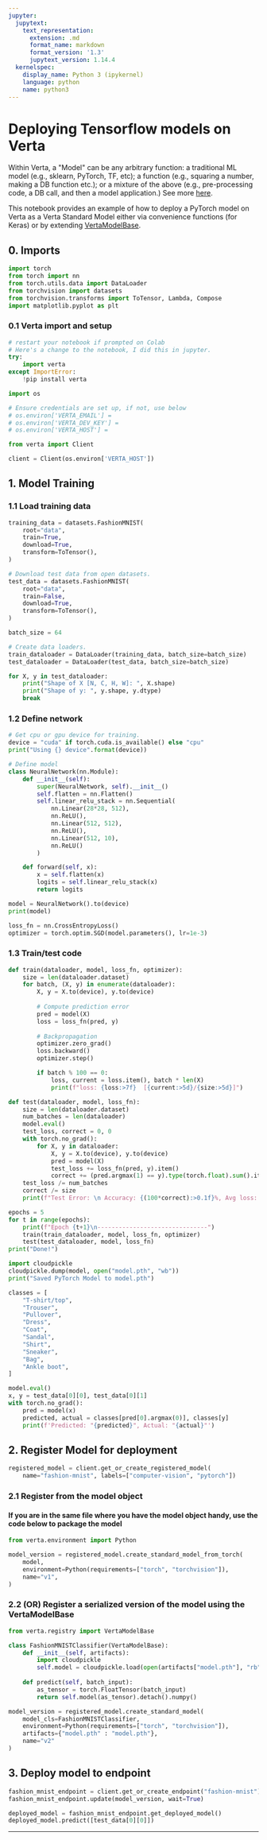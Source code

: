 ```yaml
---
jupyter:
  jupytext:
    text_representation:
      extension: .md
      format_name: markdown
      format_version: '1.3'
      jupytext_version: 1.14.4
  kernelspec:
    display_name: Python 3 (ipykernel)
    language: python
    name: python3
---
```


# Deploying Tensorflow models on Verta

Within Verta, a "Model" can be any arbitrary function: a traditional ML model (e.g., sklearn, PyTorch, TF, etc); a function (e.g., squaring a number, making a DB function etc.); or a mixture of the above (e.g., pre-processing code, a DB call, and then a model application.) See more [here](https://docs.verta.ai/verta/registry/concepts).

This notebook provides an example of how to deploy a PyTorch model on Verta as a Verta Standard Model either via  convenience functions (for Keras) or by extending [VertaModelBase](https://verta.readthedocs.io/en/master/_autogen/verta.registry.VertaModelBase.html?highlight=VertaModelBase#verta.registry.VertaModelBase).


## 0. Imports

```python
import torch
from torch import nn
from torch.utils.data import DataLoader
from torchvision import datasets
from torchvision.transforms import ToTensor, Lambda, Compose
import matplotlib.pyplot as plt
```

### 0.1 Verta import and setup

```python
# restart your notebook if prompted on Colab
# Here's a change to the notebook, I did this in jupyter.
try:
    import verta
except ImportError:
    !pip install verta
```

```python
import os

# Ensure credentials are set up, if not, use below
# os.environ['VERTA_EMAIL'] = 
# os.environ['VERTA_DEV_KEY'] = 
# os.environ['VERTA_HOST'] =

from verta import Client

client = Client(os.environ['VERTA_HOST'])
```

## 1. Model Training


### 1.1 Load training data

```python
training_data = datasets.FashionMNIST(
    root="data",
    train=True,
    download=True,
    transform=ToTensor(),
)

# Download test data from open datasets.
test_data = datasets.FashionMNIST(
    root="data",
    train=False,
    download=True,
    transform=ToTensor(),
)
```

```python
batch_size = 64

# Create data loaders.
train_dataloader = DataLoader(training_data, batch_size=batch_size)
test_dataloader = DataLoader(test_data, batch_size=batch_size)

for X, y in test_dataloader:
    print("Shape of X [N, C, H, W]: ", X.shape)
    print("Shape of y: ", y.shape, y.dtype)
    break

```

### 1.2 Define network

```python
# Get cpu or gpu device for training.
device = "cuda" if torch.cuda.is_available() else "cpu"
print("Using {} device".format(device))

# Define model
class NeuralNetwork(nn.Module):
    def __init__(self):
        super(NeuralNetwork, self).__init__()
        self.flatten = nn.Flatten()
        self.linear_relu_stack = nn.Sequential(
            nn.Linear(28*28, 512),
            nn.ReLU(),
            nn.Linear(512, 512),
            nn.ReLU(),
            nn.Linear(512, 10),
            nn.ReLU()
        )

    def forward(self, x):
        x = self.flatten(x)
        logits = self.linear_relu_stack(x)
        return logits

model = NeuralNetwork().to(device)
print(model)
```

```python
loss_fn = nn.CrossEntropyLoss()
optimizer = torch.optim.SGD(model.parameters(), lr=1e-3)
```

### 1.3 Train/test code

```python
def train(dataloader, model, loss_fn, optimizer):
    size = len(dataloader.dataset)
    for batch, (X, y) in enumerate(dataloader):
        X, y = X.to(device), y.to(device)
        
        # Compute prediction error
        pred = model(X)
        loss = loss_fn(pred, y)
        
        # Backpropagation
        optimizer.zero_grad()
        loss.backward()
        optimizer.step()

        if batch % 100 == 0:
            loss, current = loss.item(), batch * len(X)
            print(f"loss: {loss:>7f}  [{current:>5d}/{size:>5d}]")

```

```python
def test(dataloader, model, loss_fn):
    size = len(dataloader.dataset)
    num_batches = len(dataloader)
    model.eval()
    test_loss, correct = 0, 0
    with torch.no_grad():
        for X, y in dataloader:
            X, y = X.to(device), y.to(device)
            pred = model(X)
            test_loss += loss_fn(pred, y).item()
            correct += (pred.argmax(1) == y).type(torch.float).sum().item()
    test_loss /= num_batches
    correct /= size
    print(f"Test Error: \n Accuracy: {(100*correct):>0.1f}%, Avg loss: {test_loss:>8f} \n")

```

```python
epochs = 5
for t in range(epochs):
    print(f"Epoch {t+1}\n-------------------------------")
    train(train_dataloader, model, loss_fn, optimizer)
    test(test_dataloader, model, loss_fn)
print("Done!")
```

```python
import cloudpickle
cloudpickle.dump(model, open("model.pth", "wb"))
print("Saved PyTorch Model to model.pth")
```

```python
classes = [
    "T-shirt/top",
    "Trouser",
    "Pullover",
    "Dress",
    "Coat",
    "Sandal",
    "Shirt",
    "Sneaker",
    "Bag",
    "Ankle boot",
]

model.eval()
x, y = test_data[0][0], test_data[0][1]
with torch.no_grad():
    pred = model(x)
    predicted, actual = classes[pred[0].argmax(0)], classes[y]
    print(f'Predicted: "{predicted}", Actual: "{actual}"')
```

## 2. Register Model for deployment

```python
registered_model = client.get_or_create_registered_model(
    name="fashion-mnist", labels=["computer-vision", "pytorch"])
```

### 2.1 Register from the model object
#### If you are in the same file where you have the model object handy, use the code below to package the model

```python
from verta.environment import Python

model_version = registered_model.create_standard_model_from_torch(
    model,
    environment=Python(requirements=["torch", "torchvision"]),
    name="v1",
)
```

### 2.2 (OR) Register a serialized version of the model using the VertaModelBase

```python
from verta.registry import VertaModelBase

class FashionMNISTClassifier(VertaModelBase):
    def __init__(self, artifacts):
        import cloudpickle
        self.model = cloudpickle.load(open(artifacts["model.pth"], "rb"))
        
    def predict(self, batch_input):
        as_tensor = torch.FloatTensor(batch_input)
        return self.model(as_tensor).detach().numpy()
```

```python
model_version = registered_model.create_standard_model(
    model_cls=FashionMNISTClassifier,
    environment=Python(requirements=["torch", "torchvision"]),
    artifacts={"model.pth" : "model.pth"},
    name="v2"
)
```

## 3. Deploy model to endpoint

```python
fashion_mnist_endpoint = client.get_or_create_endpoint("fashion-mnist")
fashion_mnist_endpoint.update(model_version, wait=True)
```

```python
deployed_model = fashion_mnist_endpoint.get_deployed_model()
deployed_model.predict([test_data[0][0]])
```

---
